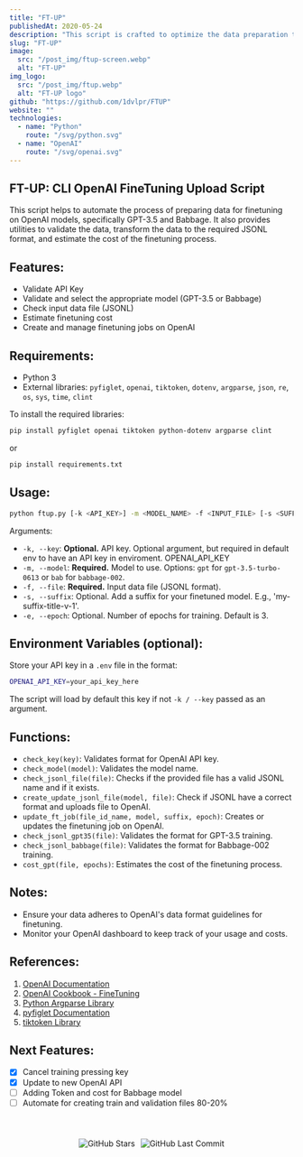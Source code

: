 ```yaml
---
title: "FT-UP"
publishedAt: 2020-05-24
description: "This script is crafted to optimize the data preparation tasks required for fine-tuning OpenAI's language models such as GPT-3.5 and Babbage, thereby enhancing the model training setup."
slug: "FT-UP"
image:
  src: "/post_img/ftup-screen.webp"
  alt: "FT-UP"
img_logo:
  src: "/post_img/ftup.webp"
  alt: "FT-UP logo"
github: "https://github.com/1dvlpr/FTUP"
website: ""
technologies:
  - name: "Python"
    route: "/svg/python.svg"
  - name: "OpenAI"
    route: "/svg/openai.svg"
---
```


## FT-UP: CLI OpenAI FineTuning Upload Script

This script helps to automate the process of preparing data for finetuning on OpenAI models, specifically GPT-3.5 and Babbage. It also provides utilities to validate the data, transform the data to the required JSONL format, and estimate the cost of the finetuning process.

## Features:

- Validate API Key
- Validate and select the appropriate model (GPT-3.5 or Babbage)
- Check input data file (JSONL)
- Estimate finetuning cost
- Create and manage finetuning jobs on OpenAI

## Requirements:

- Python 3
- External libraries: `pyfiglet`, `openai`, `tiktoken`, `dotenv`, `argparse`, `json`, `re`, `os`, `sys`, `time`, `clint`

To install the required libraries:

```bash
pip install pyfiglet openai tiktoken python-dotenv argparse clint
```

or

```bash
pip install requirements.txt
```

## Usage:

```bash
python ftup.py [-k <API_KEY>] -m <MODEL_NAME> -f <INPUT_FILE> [-s <SUFFIX>] [-e <EPOCHS>]
```

Arguments:

- `-k, --key`: **Optional.** API key. Optional argument, but required in default env to have an API key in enviroment. OPENAI_API_KEY
- `-m, --model`: **Required.** Model to use. Options: `gpt` for `gpt-3.5-turbo-0613` or `bab` for `babbage-002`.
- `-f, --file`: **Required.** Input data file (JSONL format).
- `-s, --suffix`: Optional. Add a suffix for your finetuned model. E.g., 'my-suffix-title-v-1'.
- `-e, --epoch`: Optional. Number of epochs for training. Default is 3.

## Environment Variables (optional):

Store your API key in a `.env` file in the format:

```bash
OPENAI_API_KEY=your_api_key_here
```

The script will load by default this key if not `-k / --key` passed as an argument.

## Functions:

- `check_key(key)`: Validates format for OpenAI API key.
- `check_model(model)`: Validates the model name.
- `check_jsonl_file(file)`: Checks if the provided file has a valid JSONL name and if it exists.
- `create_update_jsonl_file(model, file)`: Check if JSONL have a correct format and uploads file to OpenAI.
- `update_ft_job(file_id_name, model, suffix, epoch)`: Creates or updates the finetuning job on OpenAI.
- `check_jsonl_gpt35(file)`: Validates the format for GPT-3.5 training.
- `check_jsonl_babbage(file)`: Validates the format for Babbage-002 training.
- `cost_gpt(file, epochs)`: Estimates the cost of the finetuning process.

## Notes:

- Ensure your data adheres to OpenAI's data format guidelines for finetuning.
- Monitor your OpenAI dashboard to keep track of your usage and costs.

## References:

1. [OpenAI Documentation](https://platform.openai.com/docs/introduction)
2. [OpenAI Cookbook - FineTuning](https://cookbook.openai.com/examples/chat_finetuning_data_prep)
3. [Python Argparse Library](https://docs.python.org/3/library/argparse.html)
4. [pyfiglet Documentation](https://github.com/pwaller/pyfiglet)
5. [tiktoken Library](https://github.com/openai/tiktoken)

## Next Features:

- [x] Cancel training pressing key
- [x] Update to new OpenAI API
- [ ] Adding Token and cost for Babbage model
- [ ] Automate for creating train and validation files 80-20%

<div style="display: flex; justify-content: center; padding-top: 40px">
  <img src="https://img.shields.io/github/stars/1dvlpr/FTUP.svg" alt="GitHub Stars" style="margin-right: 10px;"/>
  <img src="https://img.shields.io/github/last-commit/1dvlpr/FTUP.svg" alt="GitHub Last Commit" />
</div>
